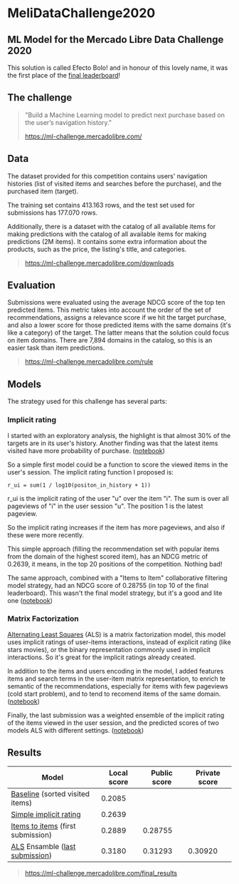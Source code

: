 # MeliDataChallenge2020

## ML Model for the Mercado Libre Data Challenge 2020

This solution is called Efecto Bolo! and in honour of this lovely name, it was the first place of the [final leaderboard](https://ml-challenge.mercadolibre.com/final_results)!

## The challenge

>  "Build a Machine Learning model to predict next purchase based on the user’s navigation history."
>
> https://ml-challenge.mercadolibre.com/


## Data
The dataset provided for this competition contains users' navigation histories (list of visited items and searches before the purchase), and the purchased item (target).

The training set contains 413.163 rows, and the test set used for submissions has 177.070 rows.

Additionally, there is a dataset with the catalog of all available items for making predictions with the catalog of all available items for making predictions (2M items). It contains some extra information about the products, such as the price, the listing's title, and categories.

> https://ml-challenge.mercadolibre.com/downloads

## Evaluation

Submissions were evaluated using the average NDCG score of the top ten predicted items. This metric takes into account the order of the set of recommendations, assigns a relevance score if we hit the target purchase, and also a lower score for those predicted items with the same domains (it's like a category) of the target. The latter means that the solution could focus on item domains. There are 7,894 domains in the catalog, so this is an easier task than item predictions.

> https://ml-challenge.mercadolibre.com/rule

## Models

The strategy used for this challenge has several parts:

### Implicit rating
I started with an exploratory analysis, the highlight is that almost 30% of the targets are in its user's history. Another finding was that the latest items visited have more probability of purchase. ([notebook](https://github.com/leolnn/MeliDataChallenge2020/blob/main/notebooks/00-ExploratoryAnalysis.ipynb))

So a simple first model could be a function to score the viewed items in the user's session. The implicit rating function I proposed is:

``` r_ui = sum(1 / log10(positon_in_history + 1)) ```

r_ui is the implicit rating of the user "u" over the item "i". The sum is over all pageviews of "i" in the user session "u". The position 1 is the latest pageview.

So the implicit rating increases if the item has more pageviews, and also if these were more recently.

This simple approach (filling the recommendation set with popular items from the domain of the highest scored item), has an NDCG metric of 0.2639, it means, in the top 20 positions of the competition. Nothing bad!

The same approach, combined with a "Items to Item" collaborative filtering model strategy, had an NDCG score of 0.28755 (in top 10 of the final leaderboard). This wasn't the final model strategy, but it's a good and lite one ([notebook](https://github.com/leolnn/MeliDataChallenge2020/blob/main/notebooks/01-Item2itemModel.ipynb))

### Matrix Factorization

[Alternating Least Squares](http://yifanhu.net/PUB/cf.pdf) (ALS) is a matrix factorization model, this model uses implicit ratings of user-items interactions, instead of explicit rating (like stars movies), or the binary representation commonly used in implicit interactions. So it's great for the implicit ratings already created.

In addition to the items and users encoding in the model, I added features items and search terms in the user-item matrix representation, to enrich te semantic of the recommendations, especially for items with few pageviews (cold start problem), and to tend to recomend items of the same domain. ([notebook](https://github.com/leolnn/MeliDataChallenge2020/blob/main/notebooks/02-AlternatingLeastSquaresModel.ipynb))

Finally, the last submission was a weighted ensemble of the implicit rating of the items viewed in the user session, and the predicted scores of two models ALS with different settings. ([notebook](https://github.com/leolnn/MeliDataChallenge2020/blob/main/notebooks/03-EnsembleModel.ipynb))


## Results

| Model                                 | Local score       | Public score  | Private score  |
|---------------------------------------|-------------------|---------------|----------------|
| [Baseline](https://github.com/leolnn/MeliDataChallenge2020/blob/main/notebooks/00-ExploratoryAnalysis.ipynb) (sorted visited items)  | 0.2085            |               |                |
| [Simple implicit rating](https://github.com/leolnn/MeliDataChallenge2020/blob/main/notebooks/01-Item2itemModel.ipynb)           | 0.2639            |               |                |
| [Items to items](https://github.com/leolnn/MeliDataChallenge2020/blob/main/notebooks/01-Item2itemModel.ipynb)    (first submission)       | 0.2889            | 0.28755       |                |
| [ALS](https://github.com/leolnn/MeliDataChallenge2020/blob/main/notebooks/02-AlternatingLeastSquaresModel.ipynb) Ensamble ([last submission](https://github.com/leolnn/MeliDataChallenge2020/blob/main/notebooks/03-EnsembleModel.ipynb))        | 0.3180            | 0.31293       | 0.30920        |

> https://ml-challenge.mercadolibre.com/final_results
